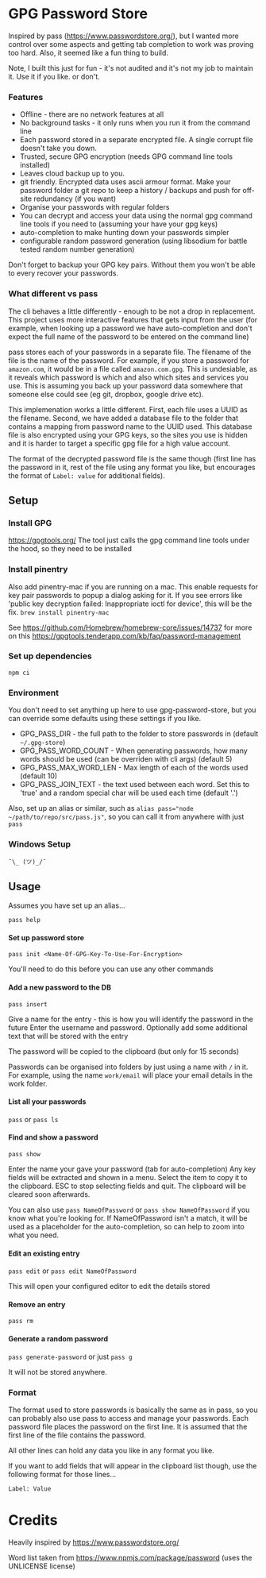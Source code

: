 # GPG Password Store

Inspired by pass (https://www.passwordstore.org/), but I wanted more control over some aspects and getting tab completion to work was proving too hard. Also, it seemed like a fun thing to build.

Note, I built this just for fun - it's not audited and it's not my job to maintain it. Use it if you like. or don't. 

### Features

* Offline - there are no network features at all
* No background tasks - it only runs when you run it from the command line
* Each password stored in a separate encrypted file. A single corrupt file doesn't take you down.
* Trusted, secure GPG encryption (needs GPG command line tools installed)
* Leaves cloud backup up to you.
* git friendly. Encrypted data uses ascii armour format. Make your password folder a git repo to keep a history / backups and push for off-site redundancy (if you want)
* Organise your passwords with regular folders
* You can decrypt and access your data using the normal gpg command line tools if you need to (assuming your have your gpg keys)
* auto-completion to make hunting down your passwords simpler
* configurable random password generation (using libsodium for battle tested random number generation)

Don't forget to backup your GPG key pairs. Without them you won't be able to every recover your passwords.


### What different vs pass

The cli behaves a little differently - enough to be not a drop in replacement. This project uses more interactive features that gets input from the user (for example, when looking up a password we have auto-completion and don't expect the full name of the password to be entered on the command line)

pass stores each of your passwords in a separate file. The filename of the file is the name of the password. For example, if you store a password for `amazon.com`, it would be in a file called `amazon.com.gpg`. This is undesiable, as it reveals which password is which and also which sites and services you use. This is assuming you back up your password data somewhere that someone else could see (eg git, dropbox, google drive etc).

This implemenation works a little different. First, each file uses a UUID as the filename. Second, we have added a database file to the folder that contains a mapping from password name to the UUID used. This database file is also encrypted using your GPG keys, so the sites you use is hidden and it is harder to target a specific gpg file for a high value account.

The format of the decrypted password file is the same though (first line has the password in it, rest of the file using any format you like, but encourages the format of `Label: value` for additional fields).


## Setup

### Install GPG
https://gpgtools.org/
The tool just calls the gpg command line tools under the hood, so they need to be installed

### Install pinentry
Also add pinentry-mac if you are running on a mac. This enable requests for key pair passwords to popup a dialog asking for it.
If you see errors like 'public key decryption failed: Inappropriate ioctl for device', this will be the fix.
`brew install pinentry-mac`

See https://github.com/Homebrew/homebrew-core/issues/14737 for more on this
https://gpgtools.tenderapp.com/kb/faq/password-management

### Set up dependencies

`npm ci`


### Environment

You don't need to set anything up here to use gpg-password-store, but you can override some defaults using these settings if you like.

* GPG_PASS_DIR - the full path to the folder to store passwords in (default `~/.gpg-store`)
* GPG_PASS_WORD_COUNT - When generating passwords, how many words should be used (can be overriden with cli args) (default 5)
* GPG_PASS_MAX_WORD_LEN - Max length of each of the words used (default 10)
* GPG_PASS_JOIN_TEXT - the text used between each word. Set this to 'true' and a random special char will be used each time (default '.')

Also, set up an alias or similar, such as `alias pass="node ~/path/to/repo/src/pass.js"`, so you can call it from anywhere with just `pass`

### Windows Setup

`¯\_ (ツ)_/¯`


## Usage

Assumes you have set up an alias...


`pass help`

#### Set up password store

`pass init <Name-Of-GPG-Key-To-Use-For-Encryption>`

You'll need to do this before you can use any other commands


#### Add a new password to the DB

`pass insert`

Give a name for the entry - this is how you will identify the password in the future
Enter the username and password.
Optionally add some additional text that will be stored with the entry

The password will be copied to the clipboard (but only for 15 seconds)

Passwords can be organised into folders by just using a name with `/` in it.
For example, using the name `work/email` will place your email details in the work folder.

#### List all your passwords

`pass` or `pass ls`

#### Find and show a password

`pass show`

Enter the name your gave your password (tab for auto-completion)
Any key fields will be extracted and shown in a menu. Select the item to copy it to the clipboard.
ESC to stop selecting fields and quit. The clipboard will be cleared soon afterwards.

You can also use `pass NameOfPassword` or `pass show NameOfPassword` if you know what you're looking for. If NameOfPassword isn't a match, it will be used as a placeholder for the auto-completion, so can help to zoom into what you need.

#### Edit an existing entry

`pass edit` or `pass edit NameOfPassword`

This will open your configured editor to edit the details stored

#### Remove an entry

`pass rm`

#### Generate a random password

`pass generate-password` or just `pass g`

It will not be stored anywhere.


### Format

The format used to store passwords is basically the same as in pass, so you can probably also use pass to access and manage your passwords.
Each password file places the password on the first line. It is assumed that the first line of the file contains the password.

All other lines can hold any data you like in any format you like.

If you want to add fields that will appear in the clipboard list though, use the following format for those lines...

```
Label: Value
```

# Credits

Heavily inspired by https://www.passwordstore.org/

Word list taken from https://www.npmjs.com/package/password (uses the UNLICENSE license)